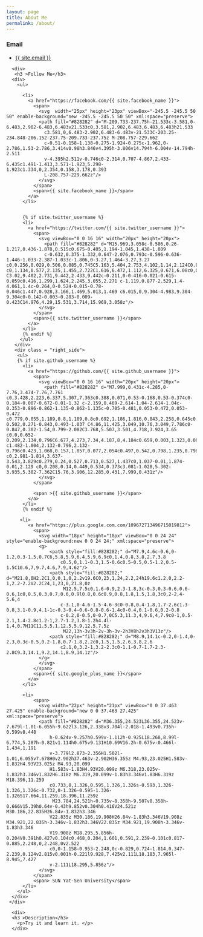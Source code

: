 ```yaml
---
layout: page
title: About Me
permalink: /about/
---
```

  <div>
      <div>
      <h3>Email</h3>
        <ul>
          <li><a href="mailto:{{ site.email }}">{{ site.email }}</a></li>
        </ul>
      </div>

      <div>
       <h3 >Follow Me</h3>
      <div>
        <ul>

          <li>
            <a href="https://facebook.com/{{ site.facebook_name }}">
              <span>
                <svg  width="25px" height="23px" viewBox="-245.5 -245.5 50 50" enable-background="new -245.5 -245.5 50 50" xml:space="preserve">
                <path fill="#828282" d="M-209.733-237.75h-21.533c-3.581,0-6.483,2.902-6.483,6.483v21.533c0,3.581,2.902,6.483,6.483,6.483h21.533
	              c3.581,0,6.483-2.902,6.483-6.483v-21.533C-203.25-234.848-206.152-237.75-209.733-237.75z M-208.757-229.662
	              c-0.51-0.158-1.138-0.275-1.924-0.275c-1.962,0-2.786,1.53-2.786,3.414v0.98h3.846v4.395h-3.806v14.794h-6.004v-14.794h-2.511
	              v-4.395h2.511v-0.746c0-2.314,0.707-4.867,2.433-6.435c1.491-1.413,3.571-1.923,5.298-1.923c1.334,0,2.354,0.158,3.178,0.393
	              L-208.757-229.662z"/>
                </svg>
              </span>
              <span>{{ site.facebook_name }}</span>
            </a>
          </li>
  

          {% if site.twitter_username %}
          <li>
            <a href="https://twitter.com/{{ site.twitter_username }}">
              <span>
                <svg viewBox="0 0 16 16" width="20px" height="20px">
                  <path fill="#828282" d="M15.969,3.058c-0.586,0.26-1.217,0.436-1.878,0.515c0.675-0.405,1.194-1.045,1.438-1.809
                  c-0.632,0.375-1.332,0.647-2.076,0.793c-0.596-0.636-1.446-1.033-2.387-1.033c-1.806,0-3.27,1.464-3.27,3.27 c0,0.256,0.029,0.506,0.085,0.745C5.163,5.404,2.753,4.102,1.14,2.124C0.859,2.607,0.698,3.168,0.698,3.767 c0,1.134,0.577,2.135,1.455,2.722C1.616,6.472,1.112,6.325,0.671,6.08c0,0.014,0,0.027,0,0.041c0,1.584,1.127,2.906,2.623,3.206 C3.02,9.402,2.731,9.442,2.433,9.442c-0.211,0-0.416-0.021-0.615-0.059c0.416,1.299,1.624,2.245,3.055,2.271 c-1.119,0.877-2.529,1.4-4.061,1.4c-0.264,0-0.524-0.015-0.78-0.046c1.447,0.928,3.166,1.469,5.013,1.469 c6.015,0,9.304-4.983,9.304-9.304c0-0.142-0.003-0.283-0.009-0.423C14.976,4.29,15.531,3.714,15.969,3.058z"/>
                </svg>
              </span>
              <span>{{ site.twitter_username }}</span>
            </a>
          </li>
          {% endif %}
         </ul>
       </div>
       <div class = "right_side">
        <ul>
        {% if site.github_username %}
          <li>
            <a href="https://github.com/{{ site.github_username }}">
              <span>
                <svg viewBox="0 0 16 16" width="20px" height="20px">
                  <path fill="#828282" d="M7.999,0.431c-4.285,0-7.76,3.474-7.76,7.761 c0,3.428,2.223,6.337,5.307,7.363c0.388,0.071,0.53-0.168,0.53-0.374c0-0.184-0.007-0.672-0.01-1.32 c-2.159,0.469-2.614-1.04-2.614-1.04c-0.353-0.896-0.862-1.135-0.862-1.135c-0.705-0.481,0.053-0.472,0.053-0.472 c0.779,0.055,1.189,0.8,1.189,0.8c0.692,1.186,1.816,0.843,2.258,0.645c0.071-0.502,0.271-0.843,0.493-1.037 C4.86,11.425,3.049,10.76,3.049,7.786c0-0.847,0.302-1.54,0.799-2.082C3.768,5.507,3.501,4.718,3.924,3.65 c0,0,0.652-0.209,2.134,0.796C6.677,4.273,7.34,4.187,8,4.184c0.659,0.003,1.323,0.089,1.943,0.261 c1.482-1.004,2.132-0.796,2.132-0.796c0.423,1.068,0.157,1.857,0.077,2.054c0.497,0.542,0.798,1.235,0.798,2.082 c0,2.981-1.814,3.637-3.543,3.829c0.279,0.24,0.527,0.713,0.527,1.437c0,1.037-0.01,1.874-0.01,2.129 c0,0.208,0.14,0.449,0.534,0.373c3.081-1.028,5.302-3.935,5.302-7.362C15.76,3.906,12.285,0.431,7.999,0.431z"/>
                </svg>
              </span>

              <span >{{ site.github_username }}</span>
            </a>
          </li>
          {% endif %}

         <li>
            <a href="https://plus.google.com.com/109672713496715019812">
              <span>
                <svg width="18px" height="18px" viewBox="0 0 24 24" style="enable-background:new 0 0 24 24;" xml:space="preserve">
                <g>
                	<path style="fill:#828282;" d="M7.9,4.6c-0.6,0-1.2,0.3-1.5,0.7C6,5.8,5.9,6.4,5.9,6.9c0,1.4,0.8,3.8,2.7,3.8
                		c0.5,0,1.1-0.3,1.5-0.6c0.5-0.5,0.5-1.2,0.5-1.5C10.6,7,9.7,4.6,7.9,4.6z"/>
                	<path style="fill:#828282;" d="M21.8,0H2.2C1,0,0,1,0,2.2v19.6C0,23,1,24,2.2,24h19.6c1.2,0,2.2-1,2.2-2.2V2.2C24,1,23,0,21.8,0z
                		 M12.5,7.5c0,1.6-0.9,2.3-1.8,3c-0.3,0.3-0.6,0.6-0.6,1c0,0.5,0.3,0.7,0.6,0.9l0.8,0.6c0.9,0.8,1.8,1.5,1.8,3c0,2-2,4-5.6,4
                		c-3.1,0-4.6-1.5-4.6-3c0-0.8,0.4-1.8,1.7-2.6c1.3-0.8,3.1-0.9,4.1-1c-0.3-0.4-0.6-0.8-0.6-1.4c0-0.4,0.1-0.6,0.2-0.8
                		c-0.2,0-0.5,0-0.7,0C5.3,11.3,4,9.6,4,7.9c0-1,0.5-2.1,1.4-2.8c1.2-1,2.7-1.2,3.8-1.2h4.4l-1.4,0.7H11C11.5,5.1,12.5,5.9,12.5,7.5z
                		 M22,13h-3v3h-2v-3h-3v-2h3V8h2v3h3V13z"/>
                	<path style="fill:#828282;" d="M8.9,14.1c-0.2,0-1.4,0-2.3,0.3c-0.5,0.2-1.8,0.7-1.8,2.2c0,1.5,1.5,2.6,3.8,2.6
                		c2.1,0,3.2-1,3.2-2.3c0-1.1-0.7-1.7-2.3-2.8C9.3,14.1,9.2,14.1,8.9,14.1z"/>
                </g>
                </svg>
              </span>
              <span>{{ site.google_plus_name }}</span>
            </a>
          </li>

          <li>
              <span>
                <svg width="22px" height="21px" viewBox="0 0 37.463 27.425" enable-background="new 0 0 37.463 27.425" xml:space="preserve">
                <path fill="#828282" d="M36.355,24.523L36.355,24.523v-7.679l-1.01-6.055h-9.622l3.126,2.338v3.704l-2.018-1.493v0.735h-0.599v8.448
                	h-0.624v-9.257h0.599v-1.112h-0.925L18.268,8.99l-6.774,5.287h-0.821v1.114h0.675v9.131H10.69V16.2h-0.675v-0.466l-1.434,1.191
                	v-3.779l2.873-2.356H1.502l-1.01,6.055v7.678H0v2.902h37.463v-2.902H36.355z M4.93,23.025H1.583v-1.832H4.93V23.025z M4.93,20.099
                	H1.583v-1.83H4.93V20.099z M6.318,23.025v-1.832h3.346v1.832H6.318z M6.319,20.099v-1.83h3.346v1.83H6.319z M18.396,11.259
                	c0.733,0,1.326,0.595,1.326,1.326s-0.593,1.326-1.326,1.326c-0.732,0-1.326-0.595-1.326-1.326S17.664,11.259,18.396,11.259z
                	 M23.784,24.521h-0.735v-8.358h-9.507v8.358h-0.666V15.39h0.64v-0.43h9.852v0.304h0.416V24.521z M30.186,22.835H26.84v-1.832h3.346
                	V22.835z M30.186,19.908H26.84v-1.83h3.346V19.908z M34.921,22.835h-3.346v-1.832h3.346V22.835z M34.921,19.908h-3.346v-1.83h3.346
                	V19.908z M18.295,5.856h-0.204V0.391h0.427v0.104c0.468,0.204,1.601,0.591,2.239-0.101c0.817-0.885,2.248,0,2.248,0v2.522
                	c0,0-1.158-0.953-2.248,0c-0.829,0.724-1.814,0.347-2.239,0.124v2.815v0.001h-0.221l9.928,7.425v2.111L18.183,7.965l-8.945,7.427
                	v-2.111L18.295,5.856z"/>
                </svg>
              </span>
              <span> SUN Yat-Sen University</span>
          </li>
        </ul>
      </div>
     </div>

      <div>
      <h3 >Description</h3>
        <p>Try it and learn it. </p>
      </div>

  </div>